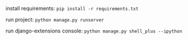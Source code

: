 install requirements: 
`pip install -r requirements.txt`

run project:
`python manage.py runserver`

run django-extensions console: 
`python manage.py shell_plus --ipython`

